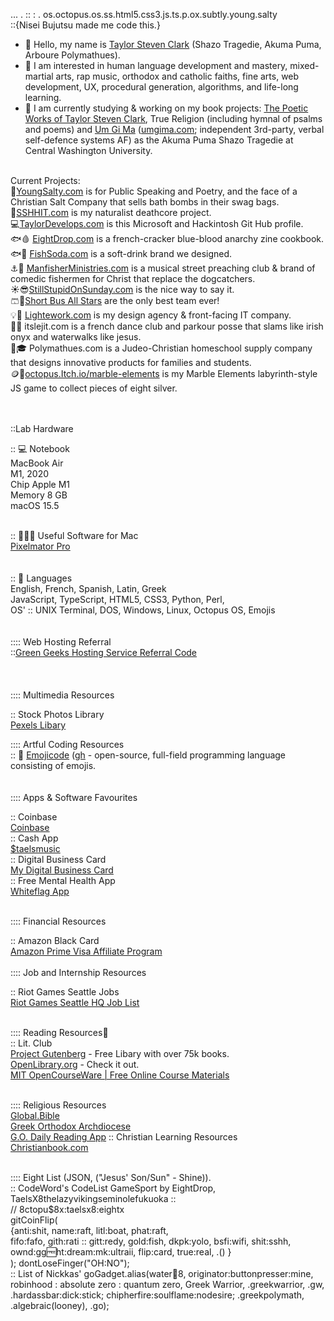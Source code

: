 ...
.
::
:
.
os.octopus.os.ss.html5.css3.js.ts.p.ox.subtly.young.salty<br />
::{Nisei Bujutsu made me code this.}<br />

- 👋 Hello, my name is <a href="https://taylorstevenclark.com" target=_new>Taylor Steven Clark</a> (Shazo Tragedie, Akuma Puma, Arboure Polymathues).<br />
- 👀 I am interested in human language development and mastery, mixed-martial arts, rap music, orthodox and catholic faiths, fine arts, web development, UX, procedural generation, algorithms, and life-long learning.<br />
- 🌱 I am currently studying & working on my book projects: <a href="https://taylorstevenclark.com" target=_new>The Poetic Works of Taylor Steven Clark</a>, True Religion (including hymnal of psalms and poems) and <a href="https://umgima.com" target=_new>Um Gi Ma</a> (<a href="https://umgima.com" target=_new>umgima.com</a>; independent 3rd-party, verbal self-defence systems AF) as the Akuma Puma Shazo Tragedie at Central Washington University.<br />
<br />
Current Projects:<br />
🧂<a href="https://youngsalty.com" target="_new">YoungSalty.com</a> is for Public Speaking and Poetry, and the face of a Christian Salt Company that sells bath bombs in their swag bags.<br />
💩<a href="http://sshhit.com" target=_new>SSHHIT.com</a> is my naturalist deathcore project.<br />
💻<a href="https://taylordevelops.com/" target="_new">TaylorDevelops.com</a> is this Microsoft and Hackintosh Git Hub profile.<br />
🐟🩸 <u>EightDrop.com</u> is a french-cracker blue-blood anarchy zine cookbook.<br />
🐟🥤 <u>FishSoda.com</u> is a soft-drink brand we designed.<br />
⚓🔱 <a href="https://manfisherministries.com" target=_new><u>ManfisherMinistries.com</u></a> is a musical street preaching club & brand of comedic fishermen for Christ that replace the dogcatchers.<br />
☀️😎<a href="http://stillstupidonsunday.com" target=_new>StillStupidOnSunday.com</a> is the nice way to say it.<br />
🩳🚌<a href="http://shortbusallstars.com" target=_new>Short Bus All Stars</a> are the only best team ever!<br />
💡💸 <a href="https://lightework.com" target=_new>Lightework.com</a> is my design agency & front-facing IT company.<br />
👶🐤 itslejit.com is a french dance club and parkour posse that slams like irish onyx and waterwalks like jesus.<br />
🤟🎓 Polymathues.com is a Judeo-Christian homeschool supply company that designs innovative products for families and students.<br />
🪙🔘<a href="https://octopus.itch.io/marble-elements" tar="_new">octopus.Itch.io/marble-elements</a> is my Marble Elements labyrinth-style JS game to collect pieces of eight silver.

<br />

<br /><br />
::Lab Hardware<br />

:: 💻 Notebook<br />
MacBook Air<br />
M1, 2020<br />
Chip Apple M1<br />
Memory 8 GB<br />
macOS 15.5<br />
<br />

:: 👨🏿‍💻 Useful Software for Mac<br />
<a href="https://apps.apple.com/us/app/pixelmator-pro/id1289583905?mt=12" target=_new>Pixelmator Pro</a><br />
<br /><br />
:: 🤟 Languages<br />
English, French, Spanish, Latin, Greek<br />
JavaScript, TypeScript, HTML5, CSS3, Python, Perl, <br />
OS' :: UNIX Terminal, DOS, Windows, Linux, Octopus OS, Emojis<br />
<br /><br />
:::: Web Hosting Referral<br />
::<a href="https://www.greengeeks.com/track/u134519" target=_new><u>Green Geeks Hosting Service Referral Code</u></a><br />
<br /><br /><br />
:::: Multimedia Resources<br />

:: Stock Photos Library<br />
<a href="https://www.pexels.com" target=_new>Pexels Libary</a><br />

:::: Artful Coding Resources<br />
:: 🐃 <a href="https://www.emojicode.org" target="_new">Emojicode</a> (<a href="https://github.com/emojicode">gh</a> - open-source,
full-field programming language
consisting of emojis.<br />
<br /><br />
:::: Apps & Software Favourites<br />

:: Coinbase<br />
<a href="https://coinbase.com/join/FM3ELUU?src=ios-link" target=_new><u>Coinbase</u></a><br />
:: Cash App<br />
<a href="https://cash.app/$taelsmusic" target=_new>$taelsmusic</a><br />
:: Digital Business Card<br />
<a href="https://mybcard.io/card/63cb6ab7-b6e9-4826-84e9-66e1412bf9f0" target=_new>My Digital Business Card</a><br />
:: Free Mental Health App<br />
<a href="https://www.whiteflagapp.com" target=_new>Whiteflag App</a><br />
<br />

:::: Financial Resources<br />

:: Amazon Black Card<br />
<a href="https://www.amazon.com/dp/BT00LN946S?externalReferenceId=1a30a378-7159-4822-922a-e510d3f2c673">Amazon Prime Visa Affiliate Program</a>
<br />
<br />
:::: Job and Internship Resources<br />

:: Riot Games Seattle Jobs<br />
<a href="https://www.riotgames.com/en/work-with-us/offices/seattle">Riot Games Seattle HQ Job List</a><br />
<br />

:::: Reading Resources🐃<br />
:: Lit. Club<br />
<a href="https://www.gutenberg.org" target=_new>Project Gutenberg</a> - Free Libary with over 75k books.<br />
<a href="https://openlibrary.org" target=_new>OpenLibrary.org</a> - Check it out.<br />
<a href="https://ocw.mit.edu" target=_new>MIT OpenCourseWare | Free Online Course Materials</a><br />
<br />

:::: Religious Resources<br />
<a href="https://global.bible" target=_new>Global.Bible</a><br />
<a href="https://www.goarch.org" target=_new>Greek Orthodox Archdiocese</a><br />
<a href="https://www.goarch.org/-/daily-reading-app" target=_new>G.O. Daily Reading App</a>
:: Christian Learning Resources<br />
<a href="https://www.christianbook.com" target=_new>Christianbook.com</a><br />
<br />

:::: Eight List (JSON, ("Jesus' Son/Sun" - Shine)).<br />
:: CodeWord's CodeList GameSport by EightDrop, <br />TaelsX8thelazyvikingseminolefukuoka ::<br />
	// 8ctopu$8x:taelsx8:eightx<br />
 gitCoinFlip(<br />
{anti:shit, name:raft, litl:boat, phat:raft, <br />fifo:fafo, gith:rati :: gitt:redy, gold:fish, dkpk:yolo, bsfi:wifi, shit:sshh, ownd:gg:free:ht:dream:mk:ultraii, flip:card, true:real,  .() } <br />
);
dontLoseFinger("OH:NO");<br />
:: List of Nickkas'
    goGadget.alias(water:octopus:8, originator:buttonpresser:mine, robinhood : absolute zero : quantum zero, Greek Warrior, .greekwarrior, .gw, .hardassbar:dick:stick; chipherfire:soulflame:nodesire; .greekpolymath, .algebraic(looney), .go);<br />


